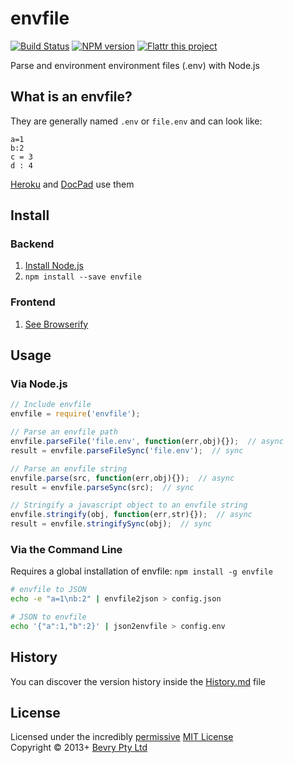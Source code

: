 # envfile

[![Build Status](https://secure.travis-ci.org/bevry/envfile.png?branch=master)](http://travis-ci.org/bevry/envfile)
[![NPM version](https://badge.fury.io/js/envfile.png)](https://npmjs.org/package/envfile)
[![Flattr this project](https://raw.github.com/balupton/flattr-buttons/master/badge-89x18.gif)](http://flattr.com/thing/344188/balupton-on-Flattr)

Parse and environment environment files (.env) with Node.js


## What is an envfile?

They are generally named `.env` or `file.env` and can look like:

```
a=1
b:2
c = 3
d : 4
```

[Heroku](https://devcenter.heroku.com/articles/config-vars) and [DocPad](http://docpad.org/docs/config#environment-configuration-file) use them



## Install

### Backend

1. [Install Node.js](http://bevry.me/node/install)
2. `npm install --save envfile`

### Frontend

1. [See Browserify](http://browserify.org/)



## Usage

### Via Node.js

``` javascript
// Include envfile
envfile = require('envfile');

// Parse an envfile path
envfile.parseFile('file.env', function(err,obj){});  // async
result = envfile.parseFileSync('file.env');  // sync

// Parse an envfile string
envfile.parse(src, function(err,obj){});  // async
result = envfile.parseSync(src);  // sync

// Stringify a javascript object to an envfile string
envfile.stringify(obj, function(err,str){});  // async
result = envfile.stringifySync(obj);  // sync
```


### Via the Command Line

Requires a global installation of envfile: `npm install -g envfile`

``` bash
# envfile to JSON
echo -e "a=1\nb:2" | envfile2json > config.json

# JSON to envfile
echo '{"a":1,"b":2}' | json2envfile > config.env
```


## History
You can discover the version history inside the [History.md](https://github.com/bevry/envfile/blob/master/History.md#files) file


## License
Licensed under the incredibly [permissive](http://en.wikipedia.org/wiki/Permissive_free_software_licence) [MIT License](http://creativecommons.org/licenses/MIT/)
<br/>Copyright &copy; 2013+ [Bevry Pty Ltd](http://bevry.me)
